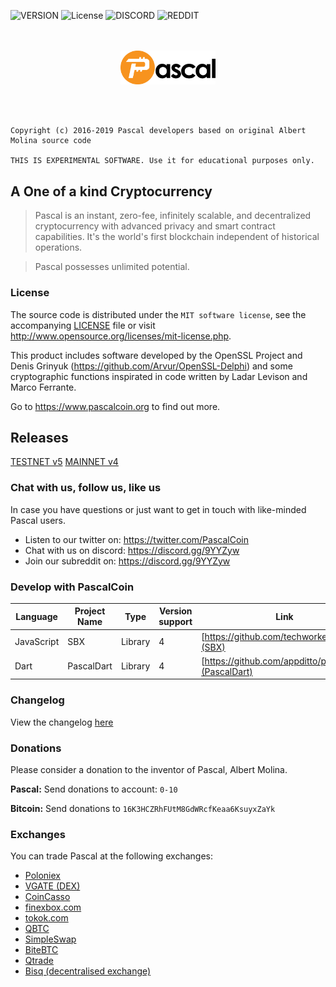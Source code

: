 ![VERSION](https://img.shields.io/github/v/tag/PascalCoin/PascalCoin?sort=semver&style=for-the-badge)
![License](https://img.shields.io/github/license/PascalCoin/PascalCoin.svg?style=for-the-badge)
![DISCORD](https://img.shields.io/discord/383064643482025984.svg?label=DISCORD%20COMMUNITY&style=for-the-badge)
![REDDIT](https://img.shields.io/reddit/subreddit-subscribers/pascalcoin.svg?style=for-the-badge)
<p align="center">
<br /><br />
<img width="30%" src="resources/logo.svg" />
</p>
<br /><br />


```
Copyright (c) 2016-2019 Pascal developers based on original Albert Molina source code
  
THIS IS EXPERIMENTAL SOFTWARE. Use it for educational purposes only.
```

## A One of a kind Cryptocurrency

> Pascal is an instant, zero-fee, infinitely scalable, and decentralized cryptocurrency with advanced privacy and smart contract capabilities. It's the world's first blockchain independent of historical operations.

> Pascal possesses unlimited potential.

### License

The source code is distributed under the `MIT software license`, see the accompanying [LICENSE](LICENSE) file or visit http://www.opensource.org/licenses/mit-license.php.

This product includes software developed by the OpenSSL Project and Denis Grinyuk (https://github.com/Arvur/OpenSSL-Delphi) and some  
cryptographic functions inspirated in code written by Ladar Levison and Marco Ferrante.

Go to https://www.pascalcoin.org to find out more.


## Releases

[TESTNET v5](releases)
[MAINNET v4](releases)

### Chat with us, follow us, like us

In case you have questions or just want to get in touch with like-minded Pascal users.

 - Listen to our twitter on: https://twitter.com/PascalCoin
 - Chat with us on discord: https://discord.gg/9YYZyw
 - Join our subreddit on: https://discord.gg/9YYZyw

### Develop with PascalCoin

| Language      | Project Name | Type    | Version support | Link |
| ------------- | ------------ | ------- | --------------- | ---- |
| JavaScript    | SBX          | Library | 4    | [https://github.com/techworker/sbx](SBX) |
| Dart          | PascalDart   | Library | 4    | [https://github.com/appditto/pascaldart](PascalDart) |


### Changelog

View the changelog [here](CHANGELOG.md)

### Donations  
  
Please consider a donation to the inventor of Pascal, Albert Molina.

**Pascal:** Send donations to account: `0-10`

**Bitcoin:** Send donations to `16K3HCZRhFUtM8GdWRcfKeaa6KsuyxZaYk`

### Exchanges

You can trade Pascal at the following exchanges:

  - [Poloniex](https://poloniex.com/exchange#btc_pasc)
  - [VGATE (DEX)](https://x.vite.net/tradeCenter)
  - [CoinCasso](https://coincasso.com/trade/PASC_BTC)
  - [finexbox.com](https://www.finexbox.com/)
  - [tokok.com](https://www.tokok.com/)
  - [QBTC](https://www.myqbtc.com/trade)
  - [SimpleSwap](https://simpleswap.io/)
  - [BiteBTC](https://bitebtc.com/trade/pasc_btc)
  - [Qtrade](https://qtrade.io/market/PASC_BTC)
  - [Bisq (decentralised exchange)](https://markets.bisq.network/?market=pasc_btc)
